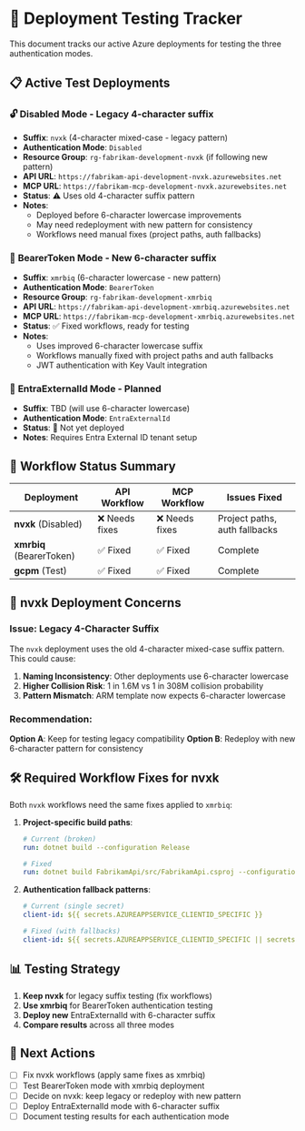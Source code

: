 # 🧪 Deployment Testing Tracker

This document tracks our active Azure deployments for testing the three authentication modes.

## 📋 Active Test Deployments

### 🔓 **Disabled Mode** - Legacy 4-character suffix
- **Suffix**: `nvxk` (4-character mixed-case - legacy pattern)
- **Authentication Mode**: `Disabled`
- **Resource Group**: `rg-fabrikam-development-nvxk` (if following new pattern)
- **API URL**: `https://fabrikam-api-development-nvxk.azurewebsites.net`
- **MCP URL**: `https://fabrikam-mcp-development-nvxk.azurewebsites.net`
- **Status**: ⚠️ Uses old 4-character suffix pattern
- **Notes**: 
  - Deployed before 6-character lowercase improvements
  - May need redeployment with new pattern for consistency
  - Workflows need manual fixes (project paths, auth fallbacks)

### 🔐 **BearerToken Mode** - New 6-character suffix
- **Suffix**: `xmrbiq` (6-character lowercase - new pattern)
- **Authentication Mode**: `BearerToken`
- **Resource Group**: `rg-fabrikam-development-xmrbiq`
- **API URL**: `https://fabrikam-api-development-xmrbiq.azurewebsites.net`
- **MCP URL**: `https://fabrikam-mcp-development-xmrbiq.azurewebsites.net`
- **Status**: ✅ Fixed workflows, ready for testing
- **Notes**: 
  - Uses improved 6-character lowercase suffix
  - Workflows manually fixed with project paths and auth fallbacks
  - JWT authentication with Key Vault integration

### 🏢 **EntraExternalId Mode** - Planned
- **Suffix**: TBD (will use 6-character lowercase)
- **Authentication Mode**: `EntraExternalId`
- **Status**: 🔄 Not yet deployed
- **Notes**: Requires Entra External ID tenant setup

## 🔧 Workflow Status Summary

| Deployment | API Workflow | MCP Workflow | Issues Fixed |
|------------|--------------|--------------|---------------|
| **nvxk** (Disabled) | ❌ Needs fixes | ❌ Needs fixes | Project paths, auth fallbacks |
| **xmrbiq** (BearerToken) | ✅ Fixed | ✅ Fixed | Complete |
| **gcpm** (Test) | ✅ Fixed | ✅ Fixed | Complete |

## 🚨 nvxk Deployment Concerns

### Issue: Legacy 4-Character Suffix
The `nvxk` deployment uses the old 4-character mixed-case suffix pattern. This could cause:

1. **Naming Inconsistency**: Other deployments use 6-character lowercase
2. **Higher Collision Risk**: 1 in 1.6M vs 1 in 308M collision probability
3. **Pattern Mismatch**: ARM template now expects 6-character lowercase

### Recommendation: 
**Option A**: Keep for testing legacy compatibility
**Option B**: Redeploy with new 6-character pattern for consistency

## 🛠️ Required Workflow Fixes for nvxk

Both `nvxk` workflows need the same fixes applied to `xmrbiq`:

1. **Project-specific build paths**:
   ```yaml
   # Current (broken)
   run: dotnet build --configuration Release
   
   # Fixed
   run: dotnet build FabrikamApi/src/FabrikamApi.csproj --configuration Release
   ```

2. **Authentication fallback patterns**:
   ```yaml
   # Current (single secret)
   client-id: ${{ secrets.AZUREAPPSERVICE_CLIENTID_SPECIFIC }}
   
   # Fixed (with fallbacks)
   client-id: ${{ secrets.AZUREAPPSERVICE_CLIENTID_SPECIFIC || secrets.AZURE_CLIENT_ID || secrets.AZUREAPPSERVICE_CLIENTID }}
   ```

## 📊 Testing Strategy

1. **Keep nvxk** for legacy suffix testing (fix workflows)
2. **Use xmrbiq** for BearerToken authentication testing
3. **Deploy new** EntraExternalId with 6-character suffix
4. **Compare results** across all three modes

## 🎯 Next Actions

- [ ] Fix nvxk workflows (apply same fixes as xmrbiq)
- [ ] Test BearerToken mode with xmrbiq deployment
- [ ] Decide on nvxk: keep legacy or redeploy with new pattern
- [ ] Deploy EntraExternalId mode with 6-character suffix
- [ ] Document testing results for each authentication mode
